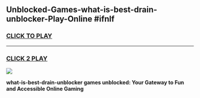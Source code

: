 
## Unblocked-Games-what-is-best-drain-unblocker-Play-Online #ifnlf
<h3>
<a href="https://news.freeplayer.one?title=what-is-best-drain-unblocker&ref=3">CLICK TO PLAY</a></h3>
<hr>

<h3>
<a href="https://news.freeplayer.one?title=what-is-best-drain-unblocker&ref=3">CLICK 2 PLAY</a>
  
</h3>

<a href="https://news.freeplayer.one?title=what-is-best-drain-unblocker&ref=3"><img src="https://clearcache.store/games.png"></a>


**what-is-best-drain-unblocker games unblocked: Your Gateway to Fun and Accessible Online Gaming**
